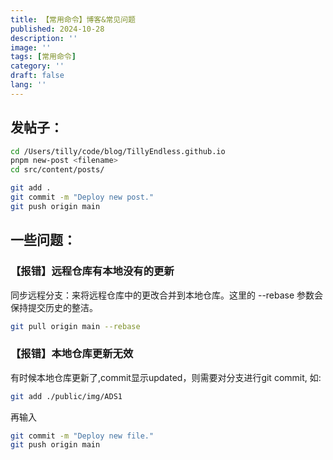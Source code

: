```yaml
---
title: 【常用命令】博客&常见问题
published: 2024-10-28
description: ''
image: ''
tags: [常用命令]
category: ''
draft: false 
lang: ''
---
```

## 发帖子：
```zsh
cd /Users/tilly/code/blog/TillyEndless.github.io
pnpm new-post <filename>
cd src/content/posts/
```
```zsh
git add .  
git commit -m "Deploy new post." 
git push origin main
```


## 一些问题：

### 【报错】远程仓库有本地没有的更新
同步远程分支：来将远程仓库中的更改合并到本地仓库。这里的 --rebase 参数会保持提交历史的整洁。
```zsh
git pull origin main --rebase
```
### 【报错】本地仓库更新无效
有时候本地仓库更新了,commit显示updated，则需要对分支进行git commit,
如:
```zsh
git add ./public/img/ADS1
```
再输入
```zsh
git commit -m "Deploy new file." 
git push origin main
```
